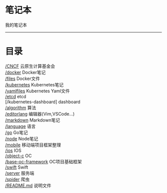 # 笔记本
我的笔记本
****
# 目录
[/CNCF][1] 云原生计算基金会     
  [/docker][1-1] Docker笔记     
    [/files][1-1-1] Docker文件     
  [/kubernetes][1-2] Kubernetes笔记     
    [/yamlfiles][1-2-1] Kubernetes Yaml文件     
      [/etcd][1-2-1-1] etcd     
      [/kubernetes-dashboard] dashboard     
[/algorithm][2] 算法     
[/editorlang][3] 编辑器(Vim,VSCode...)     
  [/markdown][3-1] Markdown笔记     
[/language][4] 语言     
  [/go][4-1] Go笔记     
  [/node][4-2] Node笔记     
[/mobile][5] 移动端项目框架整理     
  [/ios][5-1] IOS     
    [/object-c][5-1-1] OC     
      [/base-oc-framework][5-1-1-1] OC项目基础框架     
    [/swift][5-1-2] Swift     
[/server][6] 服务端     
  [/spider][6-1] 爬虫     
[/README.md][7] 说明文件     

[1]:https://github.com/DonsonGit/singleregistry/tree/master/CNCF
[1-1]:https://github.com/DonsonGit/singleregistry/tree/master/CNCF/docker
[1-1-1]:https://github.com/DonsonGit/singleregistry/tree/master/CNCF/docker/files
[1-2]:https://github.com/DonsonGit/singleregistry/tree/master/CNCF/kubernetes
[1-2-1]:https://github.com/DonsonGit/singleregistry/tree/master/CNCF/kubernetes/yamlfile
[1-2-1-1]:https://github.com/DonsonGit/singleregistry/tree/master/CNCF/kubernetes/yamlfile/etcd
[1-2-1-2]:https://github.com/DonsonGit/singleregistry/tree/master/CNCF/kubernetes/yamlfile/kubernetes-dashboard
[2]:https://github.com/DonsonGit/singleregistry/tree/master/algorithm
[3]:https://github.com/DonsonGit/singleregistry/tree/master/editorlang
[3-1]:https://github.com/DonsonGit/singleregistry/tree/master/editorlang/markdown
[4]:https://github.com/DonsonGit/singleregistry/tree/master/language
[4-1]:https://github.com/DonsonGit/singleregistry/tree/master/language/go
[4-2]:https://github.com/DonsonGit/singleregistry/tree/master/language/node
[5]:https://github.com/DonsonGit/singleregistry/tree/master/mobile
[5-1]:https://github.com/DonsonGit/singleregistry/tree/master/mobile/ios
[5-1-1]:https://github.com/DonsonGit/singleregistry/tree/master/mobile/ios/object-c
[5-1-1-1]:https://github.com/DonsonGit/singleregistry/tree/master/mobile/ios/object-c/base-oc-framework
[5-1-2]:https://github.com/DonsonGit/singleregistry/tree/master/mobile/ios/swift
[6]:https://github.com/DonsonGit/singleregistry/tree/master/server
[6-1]:https://github.com/DonsonGit/singleregistry/tree/master/server/spider
[7]:#
